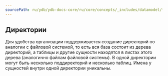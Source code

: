 ```yaml
---
sourcePath: ru/ydb/ydb-docs-core/ru/core/concepts/_includes/datamodel/folder.md
---
```

## Директории
Для удобства организации поддерживается создание директорий по аналогии с файловой системой, то есть вся база состоит из дерева директорий, а таблицы и другие сущности находятся в листах этого дерева (аналогично файлам файловой системы). В одной директории могут быть несколько поддиректорий и несколько таблиц. Имена у сущностей внутри одной директории уникальны.
